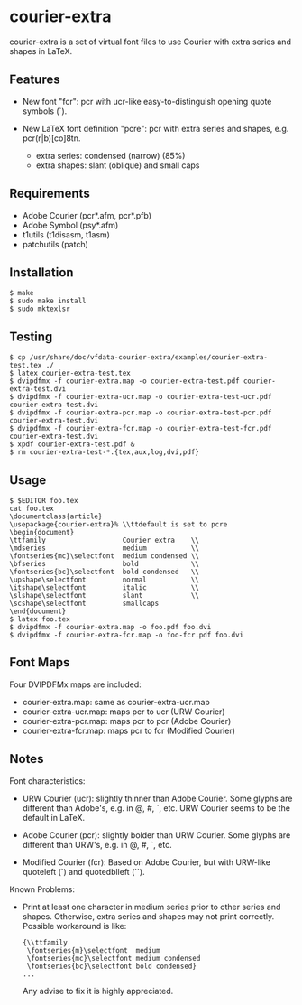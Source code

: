 courier-extra
=============

courier-extra is a set of virtual font files to use Courier with extra
series and shapes in LaTeX.

Features
--------

  * New font "fcr": pcr with ucr-like easy-to-distinguish opening quote
    symbols (`).

  * New LaTeX font definition "pcre": pcr with extra series and shapes,
    e.g. pcr(r|b)[co]8tn.
    - extra series: condensed (narrow) (85%)
    - extra shapes: slant (oblique) and small caps

Requirements
------------

  * Adobe Courier (pcr*.afm, pcr*.pfb)
  * Adobe Symbol (psy*.afm)
  * t1utils (t1disasm, t1asm)
  * patchutils (patch)

Installation
------------

    $ make
    $ sudo make install
    $ sudo mktexlsr

Testing
-------

    $ cp /usr/share/doc/vfdata-courier-extra/examples/courier-extra-test.tex ./
    $ latex courier-extra-test.tex
    $ dvipdfmx -f courier-extra.map -o courier-extra-test.pdf courier-extra-test.dvi
    $ dvipdfmx -f courier-extra-ucr.map -o courier-extra-test-ucr.pdf courier-extra-test.dvi
    $ dvipdfmx -f courier-extra-pcr.map -o courier-extra-test-pcr.pdf courier-extra-test.dvi
    $ dvipdfmx -f courier-extra-fcr.map -o courier-extra-test-fcr.pdf courier-extra-test.dvi
    $ xpdf courier-extra-test.pdf &
    $ rm courier-extra-test-*.{tex,aux,log,dvi,pdf}

Usage
-----

    $ $EDITOR foo.tex
    cat foo.tex
    \documentclass{article}
    \usepackage{courier-extra}% \\ttdefault is set to pcre
    \begin{document}
    \ttfamily                   Courier extra    \\
    \mdseries                   medium           \\
    \fontseries{mc}\selectfont  medium condensed \\
    \bfseries                   bold             \\
    \fontseries{bc}\selectfont  bold condensed   \\
    \upshape\selectfont         normal           \\
    \itshape\selectfont         italic           \\
    \slshape\selectfont         slant            \\
    \scshape\selectfont         smallcaps
    \end{document}
    $ latex foo.tex
    $ dvipdfmx -f courier-extra.map -o foo.pdf foo.dvi
    $ dvipdfmx -f courier-extra-fcr.map -o foo-fcr.pdf foo.dvi

Font Maps
---------

Four DVIPDFMx maps are included:

  * courier-extra.map:     same as courier-extra-ucr.map
  * courier-extra-ucr.map: maps pcr to ucr (URW Courier)
  * courier-extra-pcr.map: maps pcr to pcr (Adobe Courier)
  * courier-extra-fcr.map: maps pcr to fcr (Modified Courier)

Notes
-----

Font characteristics:

  * URW Courier (ucr): slightly thinner than Adobe Courier. Some glyphs
    are different than Adobe's, e.g. in @, #, `, etc. URW Courier seems
    to be the default in LaTeX.

  * Adobe Courier (pcr): slightly bolder than URW Courier. Some glyphs
    are different than URW's, e.g. in @, #, `, etc.

  * Modified Courier (fcr): Based on Adobe Courier, but with URW-like
    quoteleft (`) and quotedblleft (``).

Known Problems:

  * Print at least one character in medium series prior to other series
    and shapes. Otherwise, extra series and shapes may not print
    correctly. Possible workaround is like:

        {\\ttfamily
         \fontseries{m}\selectfont  medium
         \fontseries{mc}\selectfont medium condensed
         \fontseries{bc}\selectfont bold condensed}
        ...

    Any advise to fix it is highly appreciated.
